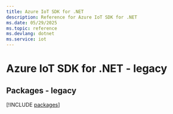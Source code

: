 ```yaml
---
title: Azure IoT SDK for .NET
description: Reference for Azure IoT SDK for .NET
ms.date: 05/29/2025
ms.topic: reference
ms.devlang: dotnet
ms.service: iot
---
```

# Azure IoT SDK for .NET - legacy
## Packages - legacy
[!INCLUDE [packages](iot-index.md)]